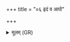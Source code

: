 +++
title = "०६ इदं व आपो"

+++
<details><summary>मूलम् (GR)</summary>

इदं व आपो हृदयम्  
अयं वत्स ऋतावरीः ।  
इहेत्थम् एत शक्वरीर्  
यत्रेमꣳ वेशयामसि ॥
</details>